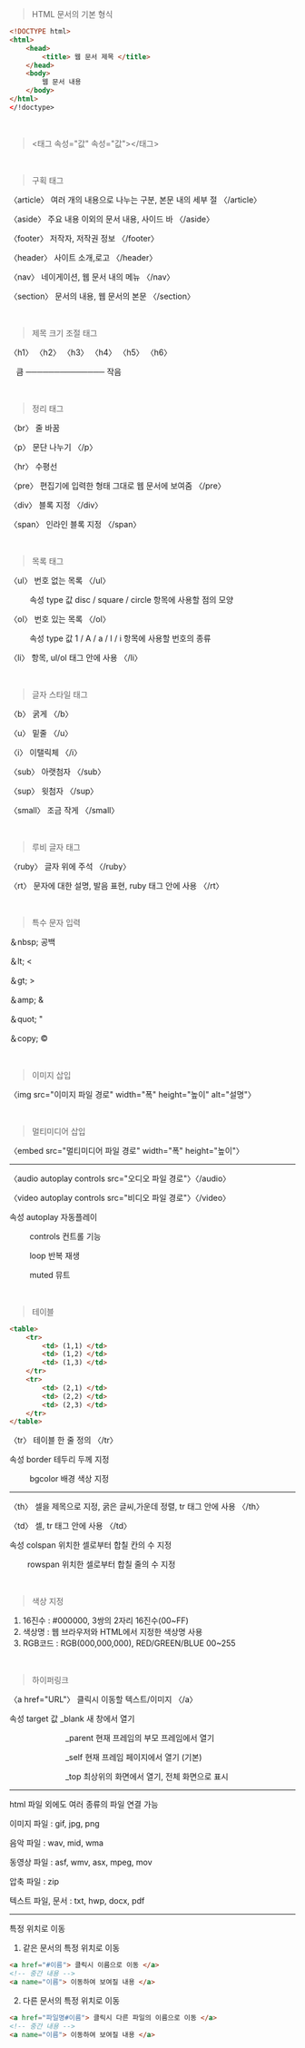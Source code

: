 > HTML 문서의 기본 형식

```html
<!DOCTYPE html>
<html>
	<head>
    	<title> 웹 문서 제목 </title> 
    </head>        
    <body>
        웹 문서 내용
    </body>
</html>
</!doctype>
```

<br>

> <태그 속성="값" 속성="값"></태그>

<br>

> 구획 태그

〈article〉 여러 개의 내용으로 나누는 구분, 본문 내의 세부 절 〈/article〉

〈aside〉 주요 내용 이외의 문서 내용, 사이드 바 〈/aside〉

〈footer〉 저작자, 저작권 정보 〈/footer〉

〈header〉 사이트 소개,로고 〈/header〉

〈nav〉 네이게이션, 웹 문서 내의 메뉴 〈/nav〉

〈section〉 문서의 내용, 웹 문서의 본문 〈/section〉

<br>

> 제목 크기 조절 태그

〈h1〉 〈h2〉 〈h3〉 〈h4〉 〈h5〉 〈h6〉 

&nbsp;&nbsp;&nbsp;큼  ──────────────  작음

<br>

> 정리 태그

〈br〉 줄 바꿈

〈p〉 문단 나누기 〈/p〉

〈hr〉 수평선

〈pre〉 편집기에 입력한 형태 그대로 웹 문서에 보여줌 〈/pre〉

〈div〉 블록 지정 〈/div〉

〈span〉 인라인 블록 지정 〈/span〉

<br>

> 목록 태그

〈ul〉 번호 없는 목록 〈/ul〉

&nbsp;&nbsp;&nbsp;&nbsp;&nbsp;&nbsp;&nbsp;&nbsp;&nbsp;속성 type 값 disc / square / circle 항목에 사용할 점의 모양

〈ol〉 번호 있는 목록 〈/ol〉

&nbsp;&nbsp;&nbsp;&nbsp;&nbsp;&nbsp;&nbsp;&nbsp;&nbsp;속성 type 값 1 / A / a / I / i 항목에 사용할 번호의 종류

〈li〉 항목, ul/ol 태그 안에 사용 〈/li〉

<br>

> 글자 스타일 태그

〈b〉 굵게 〈/b〉

〈u〉 밑줄 〈/u〉

〈i〉 이탤릭체 〈/i〉

〈sub〉 아랫첨자 〈/sub〉

〈sup〉 윗첨자 〈/sup〉

〈small〉 조금 작게 〈/small〉

<br>

> 루비 글자 태그

〈ruby〉 글자 위에 주석 〈/ruby〉

〈rt〉 문자에 대한 설명, 발음 표현, ruby 태그 안에 사용 〈/rt〉

<br>

> 특수 문자 입력

 ＆nbsp;  공백

 ＆lt; < 

 ＆gt; &gt; 

 ＆amp; &amp; 

 ＆quot; "

 ＆copy; &copy; 

<br>

> 이미지 삽입

〈img src="이미지 파일 경로" width="폭" height="높이" alt="설명"〉

<br>

> 멀티미디어 삽입

〈embed src="멀티미디어 파일 경로" width="폭" height="높이"〉

-------------------------------------------------------------------------------------------

〈audio autoplay controls src="오디오 파일 경로"〉〈/audio〉

〈video autoplay controls src="비디오 파일 경로"〉〈/video〉

속성  autoplay 자동플레이

&nbsp;&nbsp;&nbsp;&nbsp;&nbsp;&nbsp;&nbsp;&nbsp;&nbsp;controls 컨트롤 기능 

&nbsp;&nbsp;&nbsp;&nbsp;&nbsp;&nbsp;&nbsp;&nbsp;&nbsp;loop 반복 재생

&nbsp;&nbsp;&nbsp;&nbsp;&nbsp;&nbsp;&nbsp;&nbsp;&nbsp;muted 뮤트

<br>

> 테이블

```html
<table>
	<tr>
    	<td> (1,1) </td>
        <td> (1,2) </td>
        <td> (1,3) </td>
    </tr>
    <tr>
    	<td> (2,1) </td>
        <td> (2,2) </td>
        <td> (2,3) </td>
    </tr>
</table>
```

〈tr〉 테이블 한 줄 정의 〈/tr〉

속성 border 테두리 두께 지정

&nbsp;&nbsp;&nbsp;&nbsp;&nbsp;&nbsp;&nbsp;&nbsp;&nbsp;bgcolor 배경 색상 지정

-------------------------------------------------------------------------------------------

〈th〉 셀을 제목으로 지정, 굵은 글씨,가운데 정렬, tr 태그 안에 사용 〈/th〉

〈td〉 셀, tr 태그 안에 사용 〈/td〉

속성 colspan 위치한 셀로부터 합칠 칸의 수 지정

&nbsp;&nbsp;&nbsp;&nbsp;&nbsp;&nbsp;&nbsp;&nbsp;rowspan 위치한 셀로부터 합칠 줄의 수 지정

<br>

> 색상 지정

1. 16진수 : #000000, 3쌍의 2자리 16진수(00~FF)
2. 색상명 : 웹 브라우저와  HTML에서 지정한 색상명 사용
3.  RGB코드 : RGB(000,000,000), RED/GREEN/BLUE 00~255

<br>

> 하이퍼링크

〈a href="URL"〉 클릭시 이동할 텍스트/이미지 〈/a〉

속성 target 값 _blank 새 창에서 열기

&nbsp;&nbsp;&nbsp;&nbsp;&nbsp;&nbsp;&nbsp;&nbsp;&nbsp;&nbsp;&nbsp;&nbsp;&nbsp;&nbsp;&nbsp;&nbsp;&nbsp;&nbsp;&nbsp;&nbsp;&nbsp;&nbsp;&nbsp;&nbsp;&nbsp;_parent 현재 프레임의 부모 프레임에서 열기

&nbsp;&nbsp;&nbsp;&nbsp;&nbsp;&nbsp;&nbsp;&nbsp;&nbsp;&nbsp;&nbsp;&nbsp;&nbsp;&nbsp;&nbsp;&nbsp;&nbsp;&nbsp;&nbsp;&nbsp;&nbsp;&nbsp;&nbsp;&nbsp;&nbsp;_self 현재 프레임 페이지에서 열기 (기본)

&nbsp;&nbsp;&nbsp;&nbsp;&nbsp;&nbsp;&nbsp;&nbsp;&nbsp;&nbsp;&nbsp;&nbsp;&nbsp;&nbsp;&nbsp;&nbsp;&nbsp;&nbsp;&nbsp;&nbsp;&nbsp;&nbsp;&nbsp;&nbsp;&nbsp;_top 최상위의 화면에서 열기, 전체 화면으로 표시

-------------------------------------------------------------------------------------------

html 파일 외에도 여러 종류의 파일 연결 가능

이미지 파일 : gif, jpg, png

음악 파일 : wav, mid, wma

동영상 파일 : asf, wmv, asx, mpeg, mov

압축 파일 : zip

텍스트 파일, 문서 : txt, hwp, docx, pdf

-------------------------------------------------------------------------------------------

특정 위치로 이동

1. 같은 문서의 특정 위치로 이동

```html
<a href="#이름"> 클릭시 이름으로 이동 </a>
<!-- 중간 내용 -->
<a name="이름"> 이동하여 보여질 내용 </a>
```

2. 다른 문서의 특정 위치로 이동

```html
<a href="파일명#이름"> 클릭시 다른 파일의 이름으로 이동 </a>
<!-- 중간 내용 -->
<a name="이름"> 이동하여 보여질 내용 </a>
```

<br>

